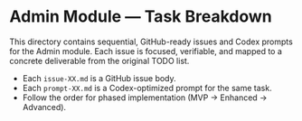 # Admin Module — Task Breakdown

This directory contains sequential, GitHub-ready issues and Codex prompts for the Admin module. Each issue is focused, verifiable, and mapped to a concrete deliverable from the original TODO list.

- Each `issue-XX.md` is a GitHub issue body.
- Each `prompt-XX.md` is a Codex-optimized prompt for the same task.
- Follow the order for phased implementation (MVP → Enhanced → Advanced).

